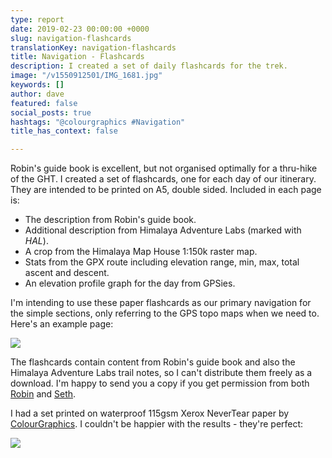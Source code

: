 ```yaml
---
type: report
date: 2019-02-23 00:00:00 +0000
slug: navigation-flashcards
translationKey: navigation-flashcards
title: Navigation - Flashcards
description: I created a set of daily flashcards for the trek.
image: "/v1550912501/IMG_1681.jpg"
keywords: []
author: dave
featured: false
social_posts: true
hashtags: "@colourgraphics #Navigation"
title_has_context: false

---
```

Robin's guide book is excellent, but not organised optimally for a thru-hike of the GHT. I created a set of flashcards, one for each day of our itinerary. They are intended to be printed on A5, double sided. Included in each page is:

* The description from Robin's guide book.
* Additional description from Himalaya Adventure Labs (marked with _HAL_).
* A crop from the Himalaya Map House 1:150k raster map.
* Stats from the GPX route including elevation range, min, max, total ascent and descent.
* An elevation profile graph for the day from GPSies.

I'm intending to use these paper flashcards as our primary navigation for the simple sections, only referring to the GPS topo maps when we need to. Here's an example page:

![](https://res.cloudinary.com/wildernessprime/image/upload/w_1500,dpr_auto/v1550912095/example-999.jpg)

The flashcards contain content from Robin's guide book and also the Himalaya Adventure Labs trail notes, so I can't distribute them freely as a download. I'm happy to send you a copy if you get permission from both [Robin](http://www.greathimalayatrail.com/contactUs.php) and [Seth](https://www.himalayanadventurelabs.com/contact-us/).

I had a set printed on waterproof 115gsm Xerox NeverTear paper by [ColourGraphics](https://www.colourgraphics.com/). I couldn't be happier with the results - they're perfect:

![](https://res.cloudinary.com/wildernessprime/image/upload/w_800,dpr_auto/v1550912501/IMG_1681.jpg)